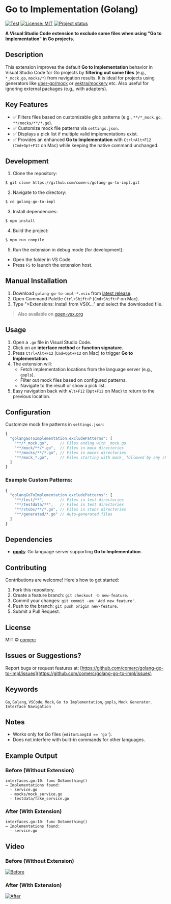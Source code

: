 # Go to Implementation (Golang)

[![Test](https://github.com/comerc/golang-go-to-impl/actions/workflows/test.yml/badge.svg)](https://github.com/comerc/golang-go-to-impl/actions/workflows/test.yml)
[![License: MIT](https://img.shields.io/badge/License-MIT-yellow.svg)](https://opensource.org/licenses/MIT)
[![Project status](https://img.shields.io/github/release/comerc/golang-go-to-impl.svg)](https://github.com/comerc/golang-go-to-impl/releases/latest)

**A Visual Studio Code extension to exclude some files when using "Go to Implementation" in Go projects.**

## Description

This extension improves the default **Go to Implementation** behavior in Visual Studio Code for Go projects by **filtering out some files** (e.g., `*_mock.go`, `mocks/*`) from navigation results. It is ideal for projects using generators like [uber-go/mock](https://github.com/uber-go/mock) or [vektra/mockery](https://github.com/vektra/mockery) etc. Also useful for ignoring external packages (e.g., with adapters).

## Key Features

- ✅ Filters files based on customizable glob patterns (e.g., `**/*_mock.go`, `**/mocks/**/*.go`).
- ✅ Customize mock file patterns via `settings.json`.
- ✅ Displays a pick list if multiple valid implementations exist.
- ✅ Provides an enhanced **Go to Implementation** with `Ctrl+Alt+F12` (`Cmd+Opt+F12` on Mac) while keeping the native command unchanged.

## Development

1. Clone the repository:
```bash
$ git clone https://github.com/comerc/golang-go-to-impl.git
```
2. Navigate to the directory:
```bash
$ cd golang-go-to-impl
```
3. Install dependencies:
```bash
$ npm install
```
4. Build the project:
```bash
$ npm run compile
```
5. Run the extension in debug mode (for development):
  - Open the folder in VS Code.
  - Press `F5` to launch the extension host.

## Manual Installation

1. Download `golang-go-to-impl-*.vsix` from [latest release](https://github.com/comerc/golang-go-to-impl/releases/latest).
2. Open Command Palette `Ctrl+Shift+P` (`Cmd+Shift+P` on Mac).
3. Type ">Extensions: Install from VSIX..." and select the downloaded file.

> Also available on [open-vsx.org](https://open-vsx.org/extension/comerc/golang-go-to-impl)

## Usage

1. Open a `.go` file in Visual Studio Code.
2. Click on an **interface method** or **function signature**.
3. Press `Ctrl+Alt+F12` (`Cmd+Opt+F12` on Mac) to trigger **Go to Implementation**.
4. The extension will:
   - Fetch implementation locations from the language server (e.g., `gopls`).
   - Filter out mock files based on configured patterns.
   - Navigate to the result or show a pick list.
5. Easy navigation back with `Alt+F12` (`Opt+F12` on Mac) to return to the previous location.

## Configuration

Customize mock file patterns in `settings.json`:

```js
{
  "golangGoToImplementation.excludePatterns": [
    "**/*_mock.go",     // Files ending with _mock.go
    "**/mock/**/*.go",  // Files in mock directories
    "**/mocks/**/*.go", // Files in mocks directories
    "**/mock_*.go",     // Files starting with mock_ followed by any characters
  ]
}
```

### Example Custom Patterns:
```js
{
  "golangGoToImplementation.excludePatterns": [
    "**/test/**",       // Files in test directories
    "**/testdata/**",   // Files in test directories
    "**/stubs/**/*.go", // Files in stubs directories
    "**/generated/*.go" // Auto-generated files
  ]
}
```

## Dependencies

- **[gopls](https://pkg.go.dev/golang.org/x/tools/gopls)**: Go language server supporting **Go to Implementation**.

## Contributing

Contributions are welcome! Here's how to get started:

1. Fork this repository.
2. Create a feature branch: `git checkout -b new-feature`.
3. Commit your changes: `git commit -am 'Add new feature'`.
4. Push to the branch: `git push origin new-feature`.
5. Submit a Pull Request.

## License

MIT © [comerc](https://github.com/comerc)

## Issues or Suggestions?

Report bugs or request features at:
[https://github.com/comerc/golang-go-to-impl/issues](https://github.com/comerc/golang-go-to-impl/issues)

## Keywords

`Go`, `Golang`, `VSCode`, `Mock`, `Go to Implementation`, `gopls`, `Mock Generator`, `Interface Navigation`

## Notes

- Works only for Go files (`editorLangId == 'go'`).
- Does not interfere with built-in commands for other languages.

## Example Output

### Before (Without Extension)
```
interfaces.go:10: func DoSomething()
→ Implementations found:
  - service.go
  - mocks/mock_service.go
  - testdata/fake_service.go
```

### After (With Extension)
```
interfaces.go:10: func DoSomething()
→ Implementations found:
  - service.go
```

## Video

### Before (Without Extension)

[![Before](https://img.youtube.com/vi/UBpYWz70xFU/0.jpg)](https://www.youtube.com/watch?v=UBpYWz70xFU&t=0.25)

### After (With Extension)

[![After](https://img.youtube.com/vi/kbm4_u_xArI/0.jpg)](https://www.youtube.com/watch?v=kbm4_u_xArI&t=0.25)
